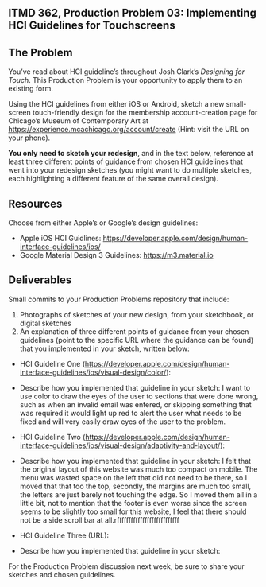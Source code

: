 ## ITMD 362, Production Problem 03: Implementing HCI Guidelines for Touchscreens

## The Problem

You’ve read about HCI guideline’s throughout Josh Clark’s *Designing for Touch*. This Production
Problem is your opportunity to apply them to an existing form.

Using the HCI guidelines from either iOS or Android, sketch a new small-screen touch-friendly design
for the membership account-creation page for Chicago’s Museum of Contemporary Art at https://experience.mcachicago.org/account/create (Hint: visit the URL on your phone).

**You only need to sketch your redesign**, and in the text below, reference at least three different
points of guidance from chosen HCI guidelines that went into your redesign sketches (you might
want to do multiple sketches, each highlighting a different feature of the same overall design).

## Resources

Choose from either Apple’s or Google’s design guidelines:

* Apple iOS HCI Guidlines:
  https://developer.apple.com/design/human-interface-guidelines/ios/
* Google Material Design 3 Guidelines:
  https://m3.material.io

## Deliverables

Small commits to your Production Problems repository that include:

1. Photographs of sketches of your new design, from your sketchbook, or digital sketches
2. An explanation of three different points of guidance from your chosen guidelines (point to the
   specific URL where the guidance can be found) that you implemented in your sketch, written below:

* HCI Guideline One (https://developer.apple.com/design/human-interface-guidelines/ios/visual-design/color/):
* Describe how you implemented that guideline in your sketch: I want to use color to draw the eyes of
the user to sections that were done wrong, such as when an invalid email was entered, or skipping
something that was required it would light up red to alert the user what needs to be fixed and will very easily draw
eyes of the user to the problem.

* HCI Guideline Two (https://developer.apple.com/design/human-interface-guidelines/ios/visual-design/adaptivity-and-layout/):
* Describe how you implemented that guideline in your sketch: I felt that the original layout of this website was much
too compact on mobile. The menu was wasted space on the left that did not need to be there, so I moved that that
too the top, secondly, the margins are much too small, the letters are just barely not touching the edge. So I moved
them all in a little bit, not to mention that the footer is even worse since the screen seems to be slightly too
small for this website, I feel that there should not be a side scroll bar at all.rfffffffffffffffffffffffffff

* HCI Guideline Three (URL):
* Describe how you implemented that guideline in your sketch:

For the Production Problem discussion next week, be sure to share your sketches and chosen
guidelines.
